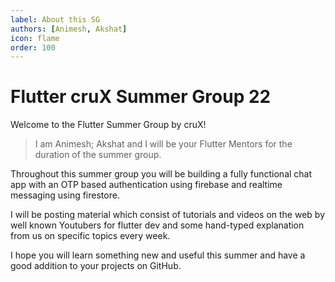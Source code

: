 ```yaml
---
label: About this SG
authors: [Animesh, Akshat]
icon: flame
order: 100
---
```


# Flutter cruX Summer Group 22

Welcome to the Flutter Summer Group by cruX!

> I am Animesh; Akshat and I will be your Flutter Mentors for the duration of the summer group.

Throughout this summer group you will be building a fully functional chat app with an OTP based authentication using firebase and realtime messaging using firestore.

I will be posting material which consist of tutorials and videos on the web by well known Youtubers for flutter dev and some hand-typed explanation from us on specific topics every week.

I hope you will learn something new and useful this summer and have a good addition to your projects on GitHub.
